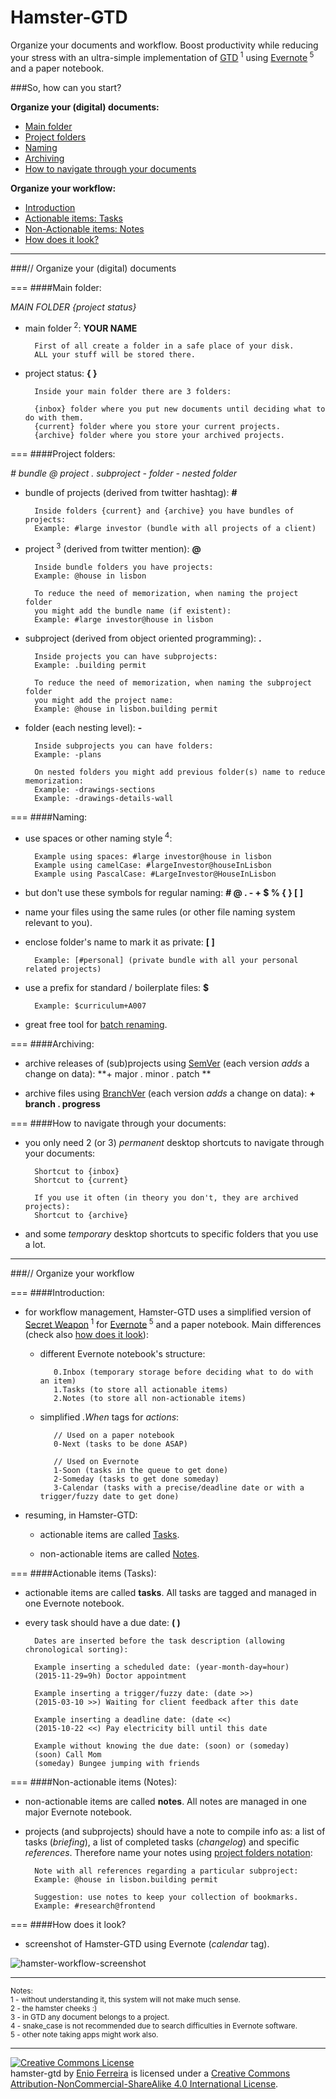 Hamster-GTD
===========

Organize your documents and workflow. Boost productivity while reducing your stress with an ultra-simple implementation of [GTD](http://en.wikipedia.org/wiki/Getting_Things_Done)<sup> 1</sup> using [Evernote](https://www.evernote.com/referral/Registration.action?sig=3ce24e3db69e37fbf772dab92921127b&uid=52016286)<sup> 5</sup> and a paper notebook.

###So, how can you start?

**Organize your (digital) documents:**

- [Main folder](#main-folder)
- [Project folders](#project-folders)
- [Naming](#naming)
- [Archiving](#archiving)
- [How to navigate through your documents](#how-to-navigate-through-your-documents)

**Organize your workflow:**

- [Introduction](#introduction)
- [Actionable items: Tasks](#actionable-items-tasks)
- [Non-Actionable items: Notes](#non-actionable-items-notes)
- [How does it look?](#how-does-it-look)

---
###// Organize your (digital) documents

===
####Main folder:

*MAIN FOLDER {project status}*

- main folder<sup> 2</sup>: **YOUR NAME**

        First of all create a folder in a safe place of your disk.
        ALL your stuff will be stored there.

- project status: **{ }**

        Inside your main folder there are 3 folders:

        {inbox} folder where you put new documents until deciding what to do with them.
        {current} folder where you store your current projects.
        {archive} folder where you store your archived projects.

===
####Project folders:

*# bundle @ project . subproject - folder - nested folder*

- bundle of projects (derived from twitter hashtag): **#**

        Inside folders {current} and {archive} you have bundles of projects:
        Example: #large investor (bundle with all projects of a client)

- project<sup> 3</sup> (derived from twitter mention): **@**

    	Inside bundle folders you have projects:
        Example: @house in lisbon

        To reduce the need of memorization, when naming the project folder
        you might add the bundle name (if existent):
        Example: #large investor@house in lisbon

- subproject (derived from object oriented programming): **.**

    	Inside projects you can have subprojects:
        Example: .building permit

        To reduce the need of memorization, when naming the subproject folder
        you might add the project name:
        Example: @house in lisbon.building permit

- folder (each nesting level): **-**

    	Inside subprojects you can have folders:
        Example: -plans

        On nested folders you might add previous folder(s) name to reduce memorization:
        Example: -drawings-sections
        Example: -drawings-details-wall

===
####Naming:

- use spaces or other naming style<sup> 4</sup>:

        Example using spaces: #large investor@house in lisbon
        Example using camelCase: #largeInvestor@houseInLisbon
        Example using PascalCase: #LargeInvestor@HouseInLisbon

- but don't use these symbols for regular naming: **# @ . - + $ % { } [ ]**

- name your files using the same rules (or other file naming system relevant to you).

- enclose folder's name to mark it as private: **[ ]**

        Example: [#personal] (private bundle with all your personal related projects)

- use a prefix for standard / boilerplate files: **$**

        Example: $curriculum+A007

- great free tool for [batch renaming](http://www.bulkrenameutility.co.uk/Screenshots.php).

===
####Archiving:

- archive releases of (sub)projects using [SemVer](http://www.semver.org/) (each version *adds* a change on data): **+ major . minor . patch **

- archive files using [BranchVer](https://github.com/galfarragem/branchVer) (each version *adds* a change on data): **+ branch . progress**

===
####How to navigate through your documents:

- you only need 2 (or 3) *permanent* desktop shortcuts to navigate through your documents: 

        Shortcut to {inbox}
        Shortcut to {current}

        If you use it often (in theory you don't, they are archived projects):
        Shortcut to {archive}

- and some *temporary* desktop shortcuts to specific folders that you use a lot.

---
###// Organize your workflow

===
####Introduction:

- for workflow management, Hamster-GTD uses a simplified version of [Secret Weapon](http://www.thesecretweapon.org/media/Manifesto/The-Secret-Weapon-Manifesto.pdf)<sup> 1</sup> for  [Evernote](https://www.evernote.com/referral/Registration.action?sig=3ce24e3db69e37fbf772dab92921127b&uid=52016286)<sup> 5</sup> and a paper notebook. Main differences (check also [how does it look](#how-does-it-look)):

  - different Evernote notebook's structure:

           0.Inbox (temporary storage before deciding what to do with an item)
           1.Tasks (to store all actionable items)
           2.Notes (to store all non-actionable items)
  
  - simplified *.When* tags for *actions*:

           // Used on a paper notebook
           0-Next (tasks to be done ASAP)
           
           // Used on Evernote
           1-Soon (tasks in the queue to get done)
           2-Someday (tasks to get done someday)
           3-Calendar (tasks with a precise/deadline date or with a trigger/fuzzy date to get done)

- resuming, in Hamster-GTD:

  - actionable items are called [Tasks](#actionable-items-tasks).

  - non-actionable items are called [Notes](#non-actionable-items-notes).

===
####Actionable items (Tasks):

- actionable items are called **tasks**. All tasks are tagged and managed in one Evernote notebook.

- every task should have a due date: **( )**

        Dates are inserted before the task description (allowing chronological sorting):
        
        Example inserting a scheduled date: (year-month-day=hour)
        (2015-11-29=9h) Doctor appointment

        Example inserting a trigger/fuzzy date: (date >>)
        (2015-03-10 >>) Waiting for client feedback after this date

        Example inserting a deadline date: (date <<)
        (2015-10-22 <<) Pay electricity bill until this date

        Example without knowing the due date: (soon) or (someday)
        (soon) Call Mom
        (someday) Bungee jumping with friends

===
####Non-actionable items (Notes):

- non-actionable items are called **notes**. All notes are managed in one major Evernote notebook.

- projects (and subprojects) should have a note to compile info as: a list of tasks (*briefing*), a list of completed tasks (*changelog*) and specific *references*. Therefore name your notes using [project folders notation](#project-folders):

        Note with all references regarding a particular subproject:
        Example: @house in lisbon.building permit

		Suggestion: use notes to keep your collection of bookmarks.
		Example: #research@frontend

===
####How does it look?

- screenshot of Hamster-GTD using Evernote (*calendar* tag).

![hamster-workflow-screenshot](https://github.com/galfarragem/hamster-gtd/blob/master/examples/hamster-workflow_screenshot%20example2.PNG)

---
<sup>Notes:</sup><br>
<sup>1 - without understanding it, this system will not make much sense.</sup><br>
<sup>2 - the hamster cheeks :)</sup><br>
<sup>3 - in GTD any document belongs to a project.</sup><br>
<sup>4 - snake_case is not recommended due to search difficulties in Evernote software.</sup><br>
<sup>5 - other note taking apps might work also.</sup>

---
<a rel="license" href="http://creativecommons.org/licenses/by-nc-sa/4.0/"><img alt="Creative Commons License" style="border-width:0" src="https://i.creativecommons.org/l/by-nc-sa/4.0/88x31.png" /></a><br /><span xmlns:dct="http://purl.org/dc/terms/" property="dct:title">hamster-gtd</span> by <a xmlns:cc="http://creativecommons.org/ns#" href="http://enioferreira.com/" property="cc:attributionName" rel="cc:attributionURL">Enio Ferreira</a> is licensed under a <a rel="license" href="http://creativecommons.org/licenses/by-nc-sa/4.0/">Creative Commons Attribution-NonCommercial-ShareAlike 4.0 International License</a>.
